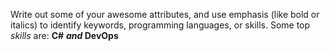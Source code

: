 Write out some of your awesome attributes, and use emphasis (like bold or italics) to identify keywords, programming languages, or skills. 
Some top *skills* are:
**C#**
__*and* DevOps__
